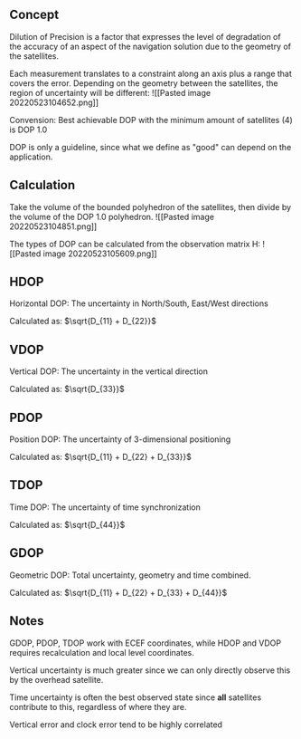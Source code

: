 ## Concept
Dilution of Precision is a factor that expresses the level of degradation of the accuracy of an aspect of the navigation solution due to the geometry of the satellites.

Each measurement translates to a constraint along an axis plus a range that covers the error. Depending on the geometry between the satellites, the region of uncertainty will be different:
![[Pasted image 20220523104652.png]]

Convension: Best achievable DOP with the minimum amount of satellites (4) is DOP 1.0

DOP is only a guideline, since what we define as "good" can depend on the application.


## Calculation
Take the volume of the bounded polyhedron of the satellites, then divide by the volume of the DOP 1.0 polyhedron.
![[Pasted image 20220523104851.png]]


The types of DOP can be calculated from the observation matrix H:
![[Pasted image 20220523105609.png]]


## HDOP
Horizontal DOP: The uncertainty in North/South, East/West directions

Calculated as: $\sqrt{D_{11} + D_{22}}$


## VDOP
Vertical DOP: The uncertainty in the vertical direction

Calculated as: $\sqrt{D_{33}}$

## PDOP
Position DOP: The uncertainty of 3-dimensional positioning

Calculated as: $\sqrt{D_{11} + D_{22} + D_{33}}$
## TDOP
Time DOP: The uncertainty of time synchronization

Calculated as: $\sqrt{D_{44}}$

## GDOP
Geometric DOP: Total uncertainty, geometry and time combined.

Calculated as: $\sqrt{D_{11} + D_{22} + D_{33} + D_{44}}$

## Notes
GDOP, PDOP, TDOP work with ECEF coordinates, while HDOP and VDOP requires recalculation and local level coordinates.

Vertical uncertainty is much greater since we can only directly observe this by the overhead satellite.

Time uncertainty is often the best observed state since **all** satellites contribute to this, regardless of where they are.

Vertical error and clock error tend to be highly correlated
